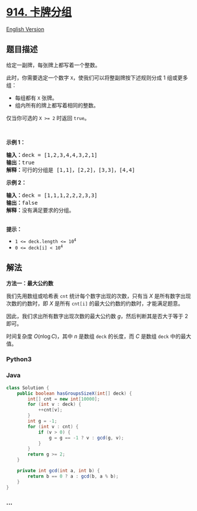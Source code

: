 # [914. 卡牌分组](https://leetcode.cn/problems/x-of-a-kind-in-a-deck-of-cards)

[English Version](/solution/0900-0999/0914.X%20of%20a%20Kind%20in%20a%20Deck%20of%20Cards/README_EN.md)

## 题目描述

<!-- 这里写题目描述 -->

<p>给定一副牌，每张牌上都写着一个整数。</p>

<p>此时，你需要选定一个数字 <code>X</code>，使我们可以将整副牌按下述规则分成 1 组或更多组：</p>

<ul>
	<li>每组都有&nbsp;<code>X</code>&nbsp;张牌。</li>
	<li>组内所有的牌上都写着相同的整数。</li>
</ul>

<p>仅当你可选的 <code>X &gt;= 2</code> 时返回&nbsp;<code>true</code>。</p>

<p>&nbsp;</p>

<p><strong>示例 1：</strong></p>

<pre>
<strong>输入：</strong>deck = [1,2,3,4,4,3,2,1]
<strong>输出：</strong>true
<strong>解释：</strong>可行的分组是 [1,1]，[2,2]，[3,3]，[4,4]
</pre>

<p><strong>示例 2：</strong></p>

<pre>
<strong>输入：</strong>deck = [1,1,1,2,2,2,3,3]
<strong>输出：</strong>false
<strong>解释：</strong>没有满足要求的分组。
</pre>

<p><br />
<strong>提示：</strong></p>

<ul>
	<li><code>1 &lt;= deck.length &lt;= 10<sup>4</sup></code></li>
	<li><code>0 &lt;= deck[i] &lt; 10<sup>4</sup></code></li>
</ul>

## 解法

<!-- 这里可写通用的实现逻辑 -->

**方法一：最大公约数**

我们先用数组或哈希表 `cnt` 统计每个数字出现的次数，只有当 $X$ 是所有数字出现次数的约数时，即 $X$ 是所有 `cnt[i]` 的最大公约数的约数时，才能满足题意。

因此，我们求出所有数字出现次数的最大公约数 $g$，然后判断其是否大于等于 $2$ 即可。

时间复杂度 $O(n\log C)$，其中 $n$ 是数组 `deck` 的长度，而 $C$ 是数组 `deck` 中的最大值。

<!-- tabs:start -->

### **Python3**

<!-- 这里可写当前语言的特殊实现逻辑 -->



### **Java**

<!-- 这里可写当前语言的特殊实现逻辑 -->

```java
class Solution {
    public boolean hasGroupsSizeX(int[] deck) {
        int[] cnt = new int[10000];
        for (int v : deck) {
            ++cnt[v];
        }
        int g = -1;
        for (int v : cnt) {
            if (v > 0) {
                g = g == -1 ? v : gcd(g, v);
            }
        }
        return g >= 2;
    }

    private int gcd(int a, int b) {
        return b == 0 ? a : gcd(b, a % b);
    }
}
```









### **...**

```

```


